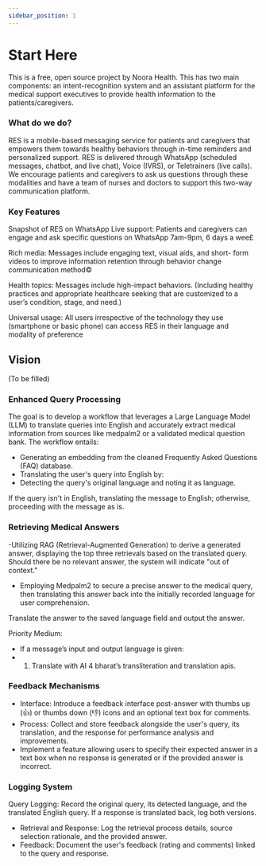 ```yaml
---
sidebar_position: 1
---
```


# Start Here

This is a free, open source project by Noora Health. This has two main components: an intent-recognition system  and an assistant platform for the medical support executives to provide health information to the patients/caregivers.

### What do we do?

RES is a mobile-based messaging service for patients and caregivers that empowers them towards healthy behaviors through in-time reminders and personalized support. RES is delivered through WhatsApp (scheduled messages, chatbot, and live chat), Voice (IVRS), or Teletrainers (live calls). We encourage patients and caregivers to ask us questions through these modalities and have a team of nurses and doctors to support this two-way communication platform.

### Key Features

Snapshot of RES on WhatsApp
Live support: Patients and caregivers can engage and ask specific
questions on WhatsApp 7am-9pm, 6 days a wee£

Rich media: Messages include engaging text, visual aids, and short-
form videos to improve information retention through behavior change communication method©

Health topics: Messages include high-impact behaviors. (Including healthy practices and appropriate healthcare seeking that are customized to a user’s condition, stage, and need.)

Universal usage: All users irrespective of the technology they use (smartphone or basic phone) can access RES in their language and modality of preference

<!-- [![Impact at a glance](./img/impact.jpg)](@impact.jpg) -->

## Vision
(To be filled)

### Enhanced Query Processing

The goal is to develop a workflow that leverages a Large Language Model (LLM) to translate queries into English and accurately extract medical information from sources like medpalm2 or a validated medical question bank. The workflow entails:

- Generating an embedding from the cleaned Frequently Asked Questions (FAQ) database.
- Translating the user's query into English by:
- Detecting the query's original language and noting it as language. 

If the query isn't in English, translating the message to English; otherwise, proceeding with the message as is.

### Retrieving Medical Answers

-Utilizing RAG (Retrieval-Augmented Generation) to derive a generated answer, displaying the top three retrievals based on the translated query. Should there be no relevant answer, the system will indicate "out of context."
- Employing Medpalm2 to secure a precise answer to the medical query, then translating this answer back into the initially recorded language for user comprehension.

Translate the answer to the saved language field and output the answer.

Priority Medium:
- If a message’s input and output language is given:
- 1) Translate with AI 4 bharat’s transliteration and translation apis.

### Feedback Mechanisms

- Interface: Introduce a feedback interface post-answer with thumbs up (👍) or thumbs down (👎) icons and an optional text box for comments.
- Process: Collect and store feedback alongside the user's query, its translation, and the response for performance analysis and improvements.
- Implement a feature allowing users to specify their expected answer in a text box when no response is generated or if the provided answer is incorrect.

### Logging System

Query Logging: Record the original query, its detected language, and the translated English query. If a response is translated back, log both versions.

- Retrieval and Response: Log the retrieval process details, source selection rationale, and the provided answer.
- Feedback: Document the user's feedback (rating and comments) linked to the query and response.

<!-- [![Overview](./img/overview.png)](@overview.png) -->





